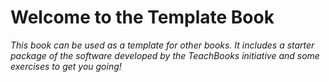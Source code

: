 # **Welcome to the Template Book**



*This book can be used as a template for other books. It includes a starter package of the software developed by the TeachBooks initiative and some exercises to get you going!*